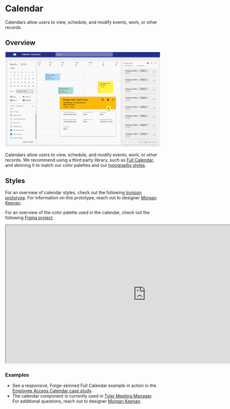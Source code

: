 # Calendar

Calendars allow users to view, schedule, and modify events, work, or other records. 

## Overview

<ImageBlock padded={false}>

![Calendar component](./images/calendar-overview.png)

</ImageBlock>

Calendars allow users to view, schedule, and modify events, work, or other records. We recommend using a third party library, such as <a href="https://fullcalendar.io/" target="_blank" rel="noopener noreferrer">Full Calendar</a>, and skinning it to match our color palettes and our [typography styles](/core-components/typography/guidance).

## Styles

For an overview of calendar styles, check out the following <a href="https://tylertech.invisionapp.com/share/5TIUM7BZFNV" target="_blank" rel="noreferrer noopener">Invision prototype</a>. For information on this prototype, reach out to designer <a href="mailto:morgan.keenan@tylertech.com">Morgan Keenan</a>.

For an overview of the color palette used in the calendar, check out the following <a href="https://www.figma.com/file/wF374tcYJHbFqKxvVx9fkV/Forge-Calendar-palettes?node-id=0%3A1" target="_blank" rel="noreferrer noopener"> Figma project</a>.

<iframe style={{border: '1px solid rgba(0, 0, 0, 0.1)'}} width="910" height="450" src="https://www.figma.com/embed?embed_host=share&url=https%3A%2F%2Fwww.figma.com%2Ffile%2FwF374tcYJHbFqKxvVx9fkV%2FForge-Calendar-palettes%3Fnode-id%3D0%253A1" allowFullScreen></iframe>


### Examples
- See a responsive, Forge-skinned Full Calendar example in action in the [Employee Access Calendar case study](/case-studies/ess-calendar).
- The calendar component is currently used in <a href="https://confl.tylertech.com/display/TMM/TMM" target="_blank" rel="noreferrer noopener">Tyler Meeting Manager</a>. For additional questions, reach out to designer <a href="mailto:morgan.keenan@tylertech.com">Morgan Keenan</a>.
